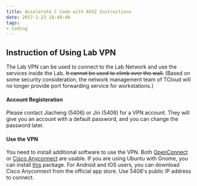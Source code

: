 ```yaml
---
title: Accelerate C Code with AVX2 Instructions
date: 2017-1-23 18:48:48
tags:
- coding
---
```

## Instruction of Using Lab VPN
The Lab VPN can be used to connect to the Lab Network and use the services inside the Lab. ~~It cannot be used to climb over the wall.~~ (Based on some security consideration, the network management team of TCloud will no longer provide port forwarding service for workstations.)

#### Account Registeration
Please contact Jiacheng (5406) or Jin (5406) for a VPN account. They will give you an account with a default password, and you can change the password later.

#### Use the VPN
You need to install additional software to use the VPN. Both [OpenConnect](http://www.infradead.org/openconnect/) or [Cisco Anyconnect](https://www.cisco.com/c/en/us/products/security/anyconnect-secure-mobility-client/index.html) are usable. If you are using Ubuntu with Gnome, you can install [this](https://packages.ubuntu.com/xenial/net/network-manager-openconnect-gnome) package. For Android and IOS users, you can download Cisco Anyconnect from the official app store. Use 5406's public IP address to connect.
